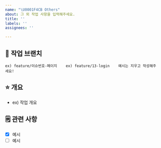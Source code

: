 ```yaml
---
name: "\U0001F4CB Others"
about: 그 외 작업 사항을 입력해주세요.
title: ''
labels: ''
assignees: ''

---
```


## 🌸 작업 브랜치
`
ex) feature/이슈번호-페이지   
ex) feature/13-login   
예시는 지우고 작성해주세요!
`
   
## ⭐ 개요
- ex) 작업 개요
   
## 🗒️ 관련 사항
- [x] 예시
- [ ] 예시

